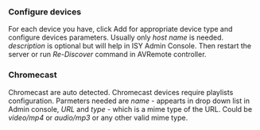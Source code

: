 ### Configure devices

For each device you have, click Add for appropriate device type and configure devices parameters.
Usually only *host name* is needed. *description* is optional but will help in ISY Admin Console.
Then restart the server or run *Re-Discover* command in AVRemote controller.

### Chromecast

Chromecast are auto detected. Chromecast devices require playlists configuration. Parmeters needed are *name* - appearts in drop down list in Admin console, *URL* and *type* - which is a mime type of the URL. Could be *video/mp4* or *audio/mp3* or any other valid mime type.
